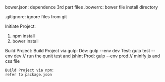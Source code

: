 bower.json: dependence 3rd part files
.bowerrc: bower file install directory

.gitignore: ignore files from git


Initiate Project:
1. npm install
2. bower install

Build Project:
	Build Project via gulp:
	Dev: gulp --env dev
	Test: gulp test --env dev	//	run the qunit test and jshint
	Prod: gulp --env prod	//	minify js and css file

	Build Project via npm:
	refer to package.json


